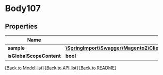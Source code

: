 # Body107

## Properties
Name | Type | Description | Notes
------------ | ------------- | ------------- | -------------
**sample** | [**\SpringImport\Swagger\Magento2\Client\Model\DownloadableDataSampleInterface**](DownloadableDataSampleInterface.md) |  | 
**isGlobalScopeContent** | **bool** |  | [optional] 

[[Back to Model list]](../README.md#documentation-for-models) [[Back to API list]](../README.md#documentation-for-api-endpoints) [[Back to README]](../README.md)


